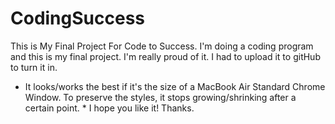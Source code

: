 # CodingSuccess
This is My Final Project For Code to Success.
I'm doing a coding program and this is my final project. I'm really proud of it. I had to upload it to gitHub to turn it in.
* It looks/works the best if it's the size of a MacBook Air Standard Chrome Window. To preserve the styles, it stops growing/shrinking after a certain point. * 
I hope you like it! 
Thanks.
